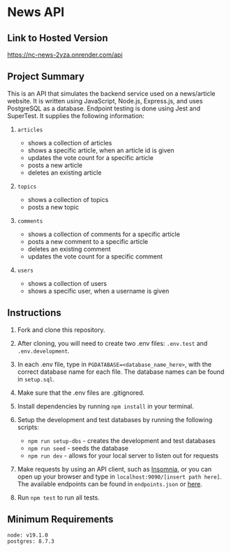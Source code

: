 # News API

## Link to Hosted Version

https://nc-news-2yza.onrender.com/api

## Project Summary

This is an API that simulates the backend service used on a news/article website. It is written using JavaScript, Node.js, Express.js, and uses PostgreSQL as a database. Endpoint testing is done using Jest and SuperTest. It supplies the following information:

1. `articles`

   - shows a collection of articles
   - shows a specific article, when an article id is given
   - updates the vote count for a specific article
   - posts a new article
   - deletes an existing article

2. `topics`

   - shows a collection of topics
   - posts a new topic

3. `comments`

   - shows a collection of comments for a specific article
   - posts a new comment to a specific article
   - deletes an existing comment
   - updates the vote count for a specific comment

4. `users`
   - shows a collection of users
   - shows a specific user, when a username is given

## Instructions

1. Fork and clone this repository.

2. After cloning, you will need to create two .env files: `.env.test` and `.env.development`.

3. In each .env file, type in `PGDATABASE=<database_name_here>`, with the correct database name for each file. The database names can be found in `setup.sql`.

4. Make sure that the .env files are .gitignored.

5. Install dependencies by running `npm install` in your terminal.

6. Setup the development and test databases by running the following scripts:

   - `npm run setup-dbs` - creates the development and test databases
   - `npm run seed` - seeds the database
   - `npm run dev` - allows for your local server to listen out for requests

7. Make requests by using an API client, such as [Insomnia](https://insomnia.rest/download), or you can open up your browser and type in `localhost:9090/[insert path here]`. The available endpoints can be found in `endpoints.json` or [here](https://nc-news-2yza.onrender.com/api).

8. Run `npm test` to run all tests.

## Minimum Requirements

```
node: v19.1.0
postgres: 8.7.3
```
